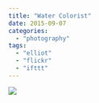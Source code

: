 ```yaml
---
title: "Water Colorist"
date: 2015-09-07
categories: 
  - "photography"
tags: 
  - "elliot"
  - "flickr"
  - "ifttt"
---
```


![](https://farm6.staticflickr.com/5650/20397472313_c4284c5484_b.jpg)
